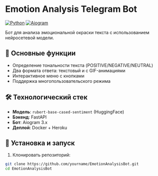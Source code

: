 # Emotion Analysis Telegram Bot

[![Python](https://img.shields.io/badge/Python-3.9+-blue.svg)](https://python.org)
[![Aiogram](https://img.shields.io/badge/Aiogram-3.x-green.svg)](https://docs.aiogram.dev/)

Бот для анализа эмоциональной окраски текста с использованием нейросетевой модели.

## 📌 Основные функции
- Определение тональности текста (POSITIVE/NEGATIVE/NEUTRAL)
- Два формата ответа: текстовый и с GIF-анимациями
- Интерактивное меню с кнопками
- Поддержка многопользовательского режима

## 🛠 Технологический стек
- **Модель**: `rubert-base-cased-sentiment` (HuggingFace)
- **Бэкенд**: FastAPI
- **Бот**: Aiogram 3.x
- **Деплой**: Docker + Heroku

## 🚀 Установка и запуск

1. Клонировать репозиторий:
```bash
git clone https://github.com/yourname/EmotionAnalysisBot.git
cd EmotionAnalysisBot
